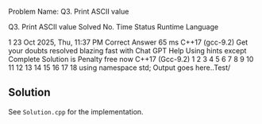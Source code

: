 Problem Name: Q3. Print ASCII value

Q3. Print ASCII value
Solved
No.	Time	Status	Runtime	Language

1
23 Oct 2025, Thu, 11:37 PM
Correct Answer
65 ms	C++17 (gcc-9.2)
Get your doubts resolved blazing fast with Chat GPT Help
Using hints except Complete Solution is Penalty free now
C++17 (Gcc-9.2)
1
2
3
4
5
6
7
8
9
10
11
12
13
14
15
16
17
18
using namespace std;
Output goes here..Test/

## Solution

See `Solution.cpp` for the implementation.